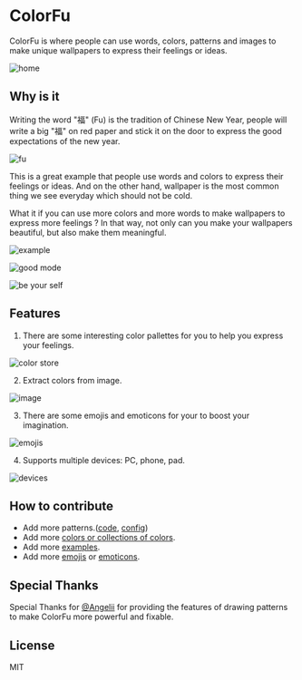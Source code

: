 # ColorFu

ColorFu is where people can use words, colors, patterns and images to make unique wallpapers to express their feelings or ideas.

![home](https://s2.loli.net/2021/12/19/VwQoEpFLWbgceHk.png)

## Why is it

Writing the word "福" (Fu) is the tradition of Chinese New Year, people will write a big "福" on red paper and stick it on the door to express the good expectations of the new year.

![fu](https://i.loli.net/2021/11/08/shFjeYXUEgGJ5AZ.png)

This is a great example that people use words and colors to express their feelings or ideas. And on the other hand, wallpaper is the most common thing we see everyday which should not be cold.

What it if you can use more colors and more words to make wallpapers to express more feelings ? In that way, not only can you make your wallpapers beautiful, but also make them meaningful.

![example](https://i.loli.net/2021/11/21/rThjJi82VIsWZMa.png)

![good mode](https://i.loli.net/2021/11/08/kdPIX5V2WxhoGeR.png)

![be your self](https://i.loli.net/2021/11/08/hOeS96JyQ72fZ4V.png)

## Features

1. There are some interesting color pallettes for you to help you express your feelings.

![color store](https://i.loli.net/2021/11/08/tHmdewQEgbDnikR.png)

2. Extract colors from image.

![image](https://i.loli.net/2021/11/21/QFwx4K8mygNuMlL.png)

3. There are some emojis and emoticons for your to boost your imagination.

![emojis](https://i.loli.net/2021/11/08/IudDlx8psqVPCwG.png)

4. Supports multiple devices: PC, phone, pad.

![devices](https://s2.loli.net/2021/12/19/hnTIWV76qO9ew8P.png)

## How to contribute

- Add more patterns.([code](./src/utils/pattern), [config](./src/utils/attribute/pattern))
- Add more [colors or collections of colors](./src/data/color).
- Add more [examples](./src/data/gallery/all).
- Add more [emojis](./src/data/emoji-by-group.json) or [emoticons](./src/data/emoticons.json).

## Special Thanks

Special Thanks for [@Angelii](https://github.com/Angelii) for providing the features of drawing patterns to make ColorFu more powerful and fixable.

## License

MIT
